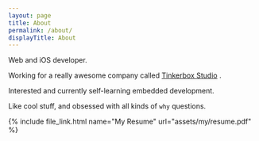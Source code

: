 ```yaml
---
layout: page
title: About
permalink: /about/
displayTitle: About 
---
```


Web and iOS developer.

Working for a really awesome company called [Tinkerbox Studio](http://www.tinkerbox.com.sg/) . 

Interested and currently self-learning embedded development.

Like cool stuff, and obsessed with all kinds of `why` questions.

{% include file_link.html name="My Resume" url="assets/my/resume.pdf" %}
